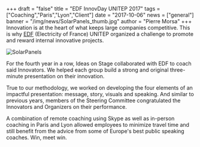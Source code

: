 +++
draft		= "false" 
title		= "EDF InnovDay UNITEP 2017"
tags		= ["Coaching","Paris","Lyon","Client"]
date		= "2017-10-06"
news		= ["general"]
banner		= "/img/news/SolarPanels_thumb.jpg"
author		= "Pierre Morsa"
+++
Innovation is at the heart of what keeps large companies competitive. This is why [EDF](https://www.edf.fr/en/the-edf-group) (Electricity of France) UNITEP organized a challenge to promote and reward internal innovative projects.

![SolarPanels][pic1]

For the fourth year in a row, Ideas on Stage collaborated with EDF to coach said Innovators. We helped each group build a strong and original three-minute presentation on their innovation.

True to our methodology, we worked on developing the four elements of an impactful presentation: message, story, visuals and speaking. And similar to previous years, members of the Steering Committee congratulated the Innovators and Organizers on their performance.

A combination of remote coaching using Skype as well as in-person coaching in Paris and Lyon allowed employees to minimize travel time and still benefit from the advice from some of Europe's best public speaking coaches. Win, meet win.

[pic1]:/img/news/SolarPanels.jpg
